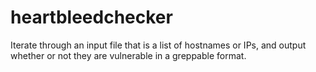 heartbleedchecker
=================

Iterate through an input file that is a list of hostnames or IPs, 
and output whether or not they are vulnerable in a greppable format.
